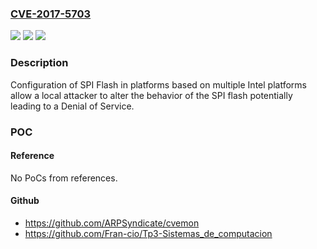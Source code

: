### [CVE-2017-5703](https://cve.mitre.org/cgi-bin/cvename.cgi?name=CVE-2017-5703)
![](https://img.shields.io/static/v1?label=Product&message=Intel%206th%20generation%20Intel%20Core%20Processors%2C%20Intel%207th%20generation%20Processors%2C%20Intel%20Xeon%20Scalable%20Processors%2C%20Intel%20Xeon%20Processor%20E3%20v5%20Family%2C%20Intel%20Xeon%20Processor%20E3%20v6%20Family%2C%20and%20Intel%20Atom%20Processor%20C%20Series.&color=blue)
![](https://img.shields.io/static/v1?label=Version&message=All%20&color=brightgreen)
![](https://img.shields.io/static/v1?label=Vulnerability&message=Denial%20of%20Service&color=brightgreen)

### Description

Configuration of SPI Flash in platforms based on multiple Intel platforms allow a local attacker to alter the behavior of the SPI flash potentially leading to a Denial of Service.

### POC

#### Reference
No PoCs from references.

#### Github
- https://github.com/ARPSyndicate/cvemon
- https://github.com/Fran-cio/Tp3-Sistemas_de_computacion

